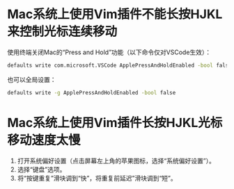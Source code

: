 # Mac系统上使用Vim插件不能长按HJKL来控制光标连续移动

使用终端关闭Mac的“Press and Hold”功能（以下命令仅对VSCode生效）：

```bash
defaults write com.microsoft.VSCode ApplePressAndHoldEnabled -bool false
```

也可以全局设置：

```bash
defaults write -g ApplePressAndHoldEnabled -bool false
```

# Mac系统上使用Vim插件长按HJKL光标移动速度太慢

1. 打开系统偏好设置（点击屏幕左上角的苹果图标，选择“系统偏好设置”）。
2. 选择“键盘”选项。
3. 将“按键重复”滑块调到“快”，将重复前延迟”滑块调到“短”。
